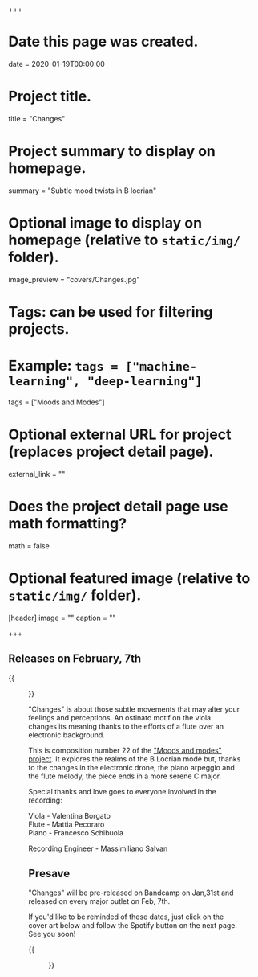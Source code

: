 +++
# Date this page was created.
date = 2020-01-19T00:00:00

# Project title.
title = "Changes"

# Project summary to display on homepage.
summary = "Subtle mood twists in B locrian"

# Optional image to display on homepage (relative to `static/img/` folder).
image_preview = "covers/Changes.jpg"

# Tags: can be used for filtering projects.
# Example: `tags = ["machine-learning", "deep-learning"]`
tags = ["Moods and Modes"]

# Optional external URL for project (replaces project detail page).
external_link = ""

# Does the project detail page use math formatting?
math = false

# Optional featured image (relative to `static/img/` folder).
[header]
image = ""
caption = ""

+++

## Releases on February, 7th

{{<figure src="/img/covers/Changes.jpg" width="320" link="https://distrokid.com/hyperfollow/skeeboo/changes" target="_blank">}}

"Changes" is about those subtle movements that may alter your feelings and perceptions. 
An ostinato motif on the viola changes its meaning thanks to the efforts of a flute over an electronic background.

This is composition number 22 of the ["Moods and modes" project](/post/moods_and_modes). 
It explores the realms of the B Locrian mode but, thanks to the changes in the electronic drone, the piano arpeggio and the flute melody, the piece ends in a more serene C major.

Special thanks and love goes to everyone involved in the recording:

Viola - Valentina Borgato <br/>
Flute - Mattia Pecoraro <br/>
Piano - Francesco Schibuola

Recording Engineer - Massimiliano Salvan

## Presave

"Changes" will be pre-released on Bandcamp on Jan,31st and released on every major outlet on Feb, 7th.

If you'd like to be reminded of these dates, just click on the cover art below and follow the Spotify button on the next page. See you soon!

{{<figure src="/img/covers/Changes.jpg" width="320" link="https://distrokid.com/hyperfollow/skeeboo/changes" target="_blank">}}